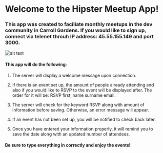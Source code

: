 # Welcome to the Hipster Meetup App!

### This app was created to faciliate monthly meetups in the dev community in Carroll Gardens. If you would like to sign up, connect via telenet throuh IP address: 45.55.155.149 and port 3000.

![alt text](http://cdn.meme.am/instances/500x/54454350.jpg)


#### This app will do the following: 

1. The server will display a welcome message upon connection. 

2. If there is an event set up, the amount of people already attending and also if you would like to RSVP to the event will be displayed after. The order for it will be: RSVP first_name surname email. 

3. The server will check for the keyword RSVP along with amount of information before saving. Otherwise, an error message will appear. 

4. If an event has not been set up, you will be notified to check back later. 

5. Once you have entered your information properly, it will remind you to save the date along with an updated number of attendees. 


#### Be sure to type everything in correctly and enjoy the events!